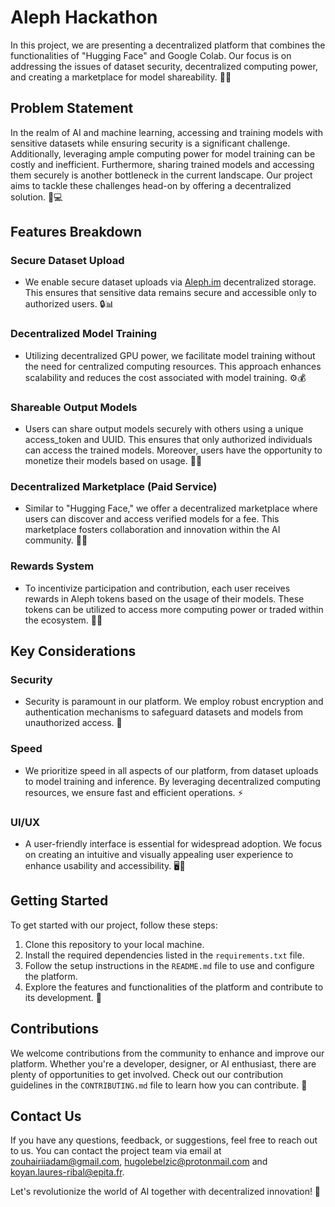 # Aleph Hackathon

In this project, we are presenting a decentralized platform that combines the functionalities of "Hugging Face" and Google Colab. Our focus is on addressing the issues of dataset security, decentralized computing power, and creating a marketplace for model shareability. 🤖💡

## Problem Statement

In the realm of AI and machine learning, accessing and training models with sensitive datasets while ensuring security is a significant challenge. Additionally, leveraging ample computing power for model training can be costly and inefficient. Furthermore, sharing trained models and accessing them securely is another bottleneck in the current landscape. Our project aims to tackle these challenges head-on by offering a decentralized solution. 🔐💻

## Features Breakdown

### Secure Dataset Upload
- We enable secure dataset uploads via [Aleph.im](http://aleph.im) decentralized storage. This ensures that sensitive data remains secure and accessible only to authorized users. 🔒📊

### Decentralized Model Training
- Utilizing decentralized GPU power, we facilitate model training without the need for centralized computing resources. This approach enhances scalability and reduces the cost associated with model training. ⚙️💰

### Shareable Output Models
- Users can share output models securely with others using a unique access_token and UUID. This ensures that only authorized individuals can access the trained models. Moreover, users have the opportunity to monetize their models based on usage. 🤝💼

### Decentralized Marketplace (Paid Service)
- Similar to "Hugging Face," we offer a decentralized marketplace where users can discover and access verified models for a fee. This marketplace fosters collaboration and innovation within the AI community. 💱🌐

### Rewards System
- To incentivize participation and contribution, each user receives rewards in Aleph tokens based on the usage of their models. These tokens can be utilized to access more computing power or traded within the ecosystem. 🎁💸

## Key Considerations

### Security
- Security is paramount in our platform. We employ robust encryption and authentication mechanisms to safeguard datasets and models from unauthorized access. 🔐

### Speed
- We prioritize speed in all aspects of our platform, from dataset uploads to model training and inference. By leveraging decentralized computing resources, we ensure fast and efficient operations. ⚡

### UI/UX
- A user-friendly interface is essential for widespread adoption. We focus on creating an intuitive and visually appealing user experience to enhance usability and accessibility. 🖥️🎨

## Getting Started

To get started with our project, follow these steps:
1. Clone this repository to your local machine.
2. Install the required dependencies listed in the `requirements.txt` file.
3. Follow the setup instructions in the `README.md` file to use and configure the platform.
4. Explore the features and functionalities of the platform and contribute to its development. 🚀

## Contributions

We welcome contributions from the community to enhance and improve our platform. Whether you're a developer, designer, or AI enthusiast, there are plenty of opportunities to get involved. Check out our contribution guidelines in the `CONTRIBUTING.md` file to learn how you can contribute. 🤝

## Contact Us

If you have any questions, feedback, or suggestions, feel free to reach out to us. You can contact the project team via email at [zouhairiiadam@gmail.com](mailto:zouhairiiadam@gmail.com), [hugolebelzic@protonmail.com](mailto:hugolebelzic@protonmail.com) and [koyan.laures-ribal@epita.fr](mailto:koyan.laures-ribal@epita.fr).

Let's revolutionize the world of AI together with decentralized innovation! 🚀


